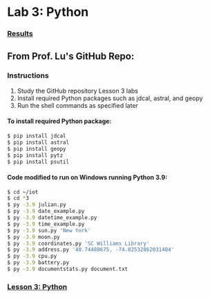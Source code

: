 # Lab 3: Python
### [Results](Results.md)
## From Prof. Lu's GitHub Repo:
### Instructions
1. Study the GitHub repository Lesson 3 labs
2. Install required Python packages such as jdcal, astral, and geopy
3. Run the shell commands as specified later
#### To install required Python package:
```sh
$ pip install jdcal
$ pip install astral
$ pip install geopy
$ pip install pytz
$ pip install psutil
```
#### Code modified to run on Windows running Python 3.9:
```sh
$ cd ~/iot
$ cd *3
$ py -3.9 julian.py
$ py -3.9 date_example.py
$ py -3.9 datetime_example.py
$ py -3.9 time_example.py
$ py -3.9 sun.py 'New York'
$ py -3.9 moon.py
$ py -3.9 coordinates.py 'SC Williams Library'
$ py -3.9 address.py '40.74480675, -74.02532862031404'
$ py -3.9 cpu.py
$ py -3.9 battery.py
$ py -3.9 documentstats.py document.txt
```
### [Lesson 3: Python](lesson3/README.md)
